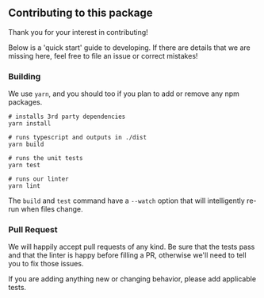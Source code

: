 ## Contributing to this package
Thank you for your interest in contributing!

Below is a 'quick start' guide to developing. If there are details
that we are missing here, feel free to file an issue or correct mistakes!

### Building
We use `yarn`, and you should too if you plan to add or remove any npm packages.

```
# installs 3rd party dependencies
yarn install

# runs typescript and outputs in ./dist
yarn build

# runs the unit tests
yarn test

# runs our linter
yarn lint
```

The `build` and `test` command have a `--watch` option that will intelligently re-run when files change.

### Pull Request
We will happily accept pull requests of any kind. Be sure that the tests
pass and that the linter is happy before filling a PR, otherwise we'll
need to tell you to fix those issues.

If you are adding anything new or changing behavior, please add applicable tests.

